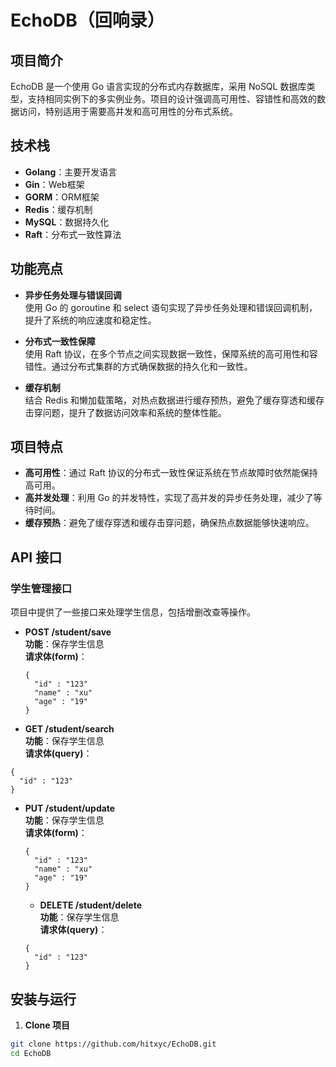 # EchoDB（回响录）

## 项目简介
EchoDB 是一个使用 Go 语言实现的分布式内存数据库，采用 NoSQL 数据库类型，支持相同实例下的多实例业务。项目的设计强调高可用性、容错性和高效的数据访问，特别适用于需要高并发和高可用性的分布式系统。

## 技术栈
- **Golang**：主要开发语言
- **Gin**：Web框架
- **GORM**：ORM框架
- **Redis**：缓存机制
- **MySQL**：数据持久化
- **Raft**：分布式一致性算法

## 功能亮点
- **异步任务处理与错误回调**  
  使用 Go 的 goroutine 和 select 语句实现了异步任务处理和错误回调机制，提升了系统的响应速度和稳定性。

- **分布式一致性保障**  
  使用 Raft 协议，在多个节点之间实现数据一致性，保障系统的高可用性和容错性。通过分布式集群的方式确保数据的持久化和一致性。

- **缓存机制**  
  结合 Redis 和懒加载策略，对热点数据进行缓存预热，避免了缓存穿透和缓存击穿问题，提升了数据访问效率和系统的整体性能。

## 项目特点
- **高可用性**：通过 Raft 协议的分布式一致性保证系统在节点故障时依然能保持高可用。
- **高并发处理**：利用 Go 的并发特性，实现了高并发的异步任务处理，减少了等待时间。
- **缓存预热**：避免了缓存穿透和缓存击穿问题，确保热点数据能够快速响应。

## API 接口

### 学生管理接口
项目中提供了一些接口来处理学生信息，包括增删改查等操作。

- **POST /student/save**  
  **功能**：保存学生信息  
  **请求体(form)**：
  ```form
  {
    "id" : "123"
    "name" : "xu"
    "age" : "19"
  }
  ```
 - **GET /student/search**  
  **功能**：保存学生信息  
  **请求体(query)**：
  ```query
  {
    "id" : "123"
  }
  ```
- **PUT /student/update**  
  **功能**：保存学生信息  
  **请求体(form)**：
  ```form
  {
    "id" : "123"
    "name" : "xu"
    "age" : "19"
  }
  ```
  - **DELETE /student/delete**  
  **功能**：保存学生信息  
  **请求体(query)**：
  ```query
  {
    "id" : "123"
  }
  ```


## 安装与运行

1. **Clone 项目**

```bash
git clone https://github.com/hitxyc/EchoDB.git
cd EchoDB


